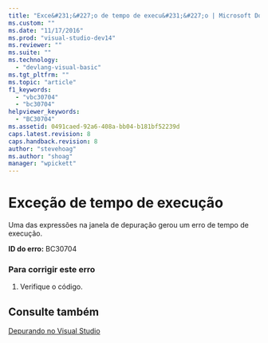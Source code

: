 ```yaml
---
title: "Exce&#231;&#227;o de tempo de execu&#231;&#227;o | Microsoft Docs"
ms.custom: ""
ms.date: "11/17/2016"
ms.prod: "visual-studio-dev14"
ms.reviewer: ""
ms.suite: ""
ms.technology: 
  - "devlang-visual-basic"
ms.tgt_pltfrm: ""
ms.topic: "article"
f1_keywords: 
  - "vbc30704"
  - "bc30704"
helpviewer_keywords: 
  - "BC30704"
ms.assetid: 0491caed-92a6-408a-bb04-b181bf52239d
caps.latest.revision: 8
caps.handback.revision: 8
author: "stevehoag"
ms.author: "shoag"
manager: "wpickett"
---
```

# Exce&#231;&#227;o de tempo de execu&#231;&#227;o
Uma das expressões na janela de depuração gerou um erro de tempo de execução.  
  
 **ID do erro:** BC30704  
  
### Para corrigir este erro  
  
1.  Verifique o código.  
  
## Consulte também  
 [Depurando no Visual Studio](/visual-studio/debugger/debugging-in-visual-studio)